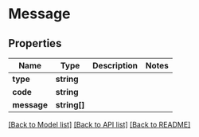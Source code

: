 # Message

## Properties
Name | Type | Description | Notes
------------ | ------------- | ------------- | -------------
**type** | **string** |  | 
**code** | **string** |  | 
**message** | **string[]** |  | 

[[Back to Model list]](../README.md#documentation-for-models) [[Back to API list]](../README.md#documentation-for-api-endpoints) [[Back to README]](../README.md)


